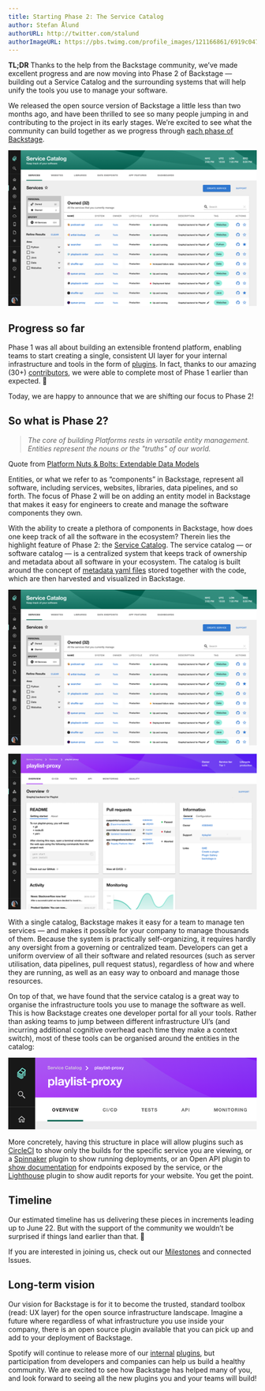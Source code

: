 ```yaml
---
title: Starting Phase 2: The Service Catalog
author: Stefan Ålund
authorURL: http://twitter.com/stalund
authorImageURL: https://pbs.twimg.com/profile_images/121166861/6919c047c0d0edaace78c3009b28e917-user-full-200-130.generated_400x400.jpg
---
```


**TL;DR** Thanks to the help from the Backstage community, we’ve made excellent progress and are now moving into Phase 2 of Backstage — building out a Service Catalog and the surrounding systems that will help unify the tools you use to manage your software.

We released the open source version of Backstage a little less than two months ago, and have been thrilled to see so many people jumping in and contributing to the project in its early stages. We’re excited to see what the community can build together as we progress through [each phase of Backstage](https://github.com/spotify/backstage#project-roadmap).

![img](assets/20-05-20/Service_Catalog_MVP.png)

<!--truncate-->

## Progress so far

Phase 1 was all about building an extensible frontend platform, enabling teams to start creating a single, consistent UI layer for your internal infrastructure and tools in the form of [plugins](https://github.com/spotify/backstage/labels/plugin). In fact, thanks to our amazing (30+) [contributors](https://github.com/spotify/backstage/graphs/contributors), we were able to complete most of Phase 1 earlier than expected. 🎉

Today, we are happy to announce that we are shifting our focus to Phase 2!

## So what is Phase 2?

> _The core of building Platforms rests in versatile entity management. Entities represent the nouns or the "truths" of our world._  

Quote from [Platform Nuts & Bolts: Extendable Data Models](https://www.kislayverma.com/post/platform-nuts-bolts-extendable-data-models)

Entities, or what we refer to as “components” in Backstage, represent all software, including services, websites, libraries, data pipelines, and so forth. The focus of Phase 2 will be on adding an entity model in Backstage that makes it easy for engineers to create and manage the software components they own.

With the ability to create a plethora of components in Backstage, how does one keep track of all the software in the ecosystem? Therein lies the highlight feature of Phase 2: the [Service Catalog](https://github.com/spotify/backstage/milestone/4). The service catalog — or software catalog — is a centralized system that keeps track of ownership and metadata about all software in your ecosystem. The catalog is built around the concept of [metadata yaml files](https://github.com/spotify/backstage/blob/master/docs/architecture-decisions/adr002-default-catalog-file-format.md) stored together with the code, which are then harvested and visualized in Backstage.

![img](assets/20-05-20/Service_Catalog_MVP.png)

![img](assets/20-05-20/Service_Catalog_MVP_service.png)

With a single catalog, Backstage makes it easy for a team to manage ten services — and makes it possible for your company to manage thousands of them. Because the system is practically self-organizing, it requires hardly any oversight from a governing or centralized team. Developers can get a uniform overview of all their software and related resources (such as server utilisation, data pipelines, pull request status), regardless of how and where they are running, as well as an easy way to onboard and manage those resources.

On top of that, we have found that the service catalog is a great way to organise the infrastructure tools you use to manage the software as well. This is how Backstage creates one developer portal for all your tools. Rather than asking teams to jump between different infrastructure UI’s (and incurring additional cognitive overhead each time they make a context switch), most of these tools can be organised around the entities in the catalog:

![img](assets/20-05-20/tabs.png)

More concretely, having this structure in place will allow plugins such as [CircleCI](https://github.com/spotify/backstage/tree/master/plugins/circleci) to show only the builds for the specific service you are viewing, or a [Spinnaker](https://github.com/spotify/backstage/issues/631) plugin to show running deployments, or an Open API plugin to [show documentation](https://github.com/spotify/backstage/issues/627) for endpoints exposed by the service, or the [Lighthouse](https://github.com/spotify/backstage/tree/master/plugins/lighthouse) plugin to show audit reports for your website. You get the point.

## Timeline

Our estimated timeline has us delivering these pieces in increments leading up to June 22. But with the support of the community we wouldn’t be surprised if things land earlier than that. 🙏

If you are interested in joining us, check out our [Milestones](https://github.com/spotify/backstage/milestones) and connected Issues.

## Long-term vision

Our vision for Backstage is for it to become the trusted, standard toolbox (read: UX layer) for the open source infrastructure landscape. Imagine a future where regardless of what infrastructure you use inside your company, there is an open source plugin available that you can pick up and add to your deployment of Backstage.

Spotify will continue to release more of our [internal](https://backstage.io/blog/2020/04/06/lighthouse-plugin) [plugins](https://backstage.io/blog/2020/05/14/tech-radar-plugin), but participation from developers and companies can help us build a healthy community. We are excited to see how Backstage has helped many of you, and look forward to seeing all the new plugins you and your teams will build!
